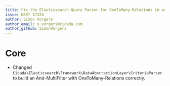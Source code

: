 ```yaml
---
title: Fix the Elasticsearch Query Parser for OneToMany-Relations in an MultiFilter
issue: NEXT-17324
author: Simon Vorgers
author_email: s.vorgers@cicada.com
author_github: SimonVorgers
---
```

# Core
* Changed `Cicada\Elasticsearch\Framework\DataAbstractionLayer\CriteriaParser` to build an And-MultiFilter with OneToMany-Relations correctly.
